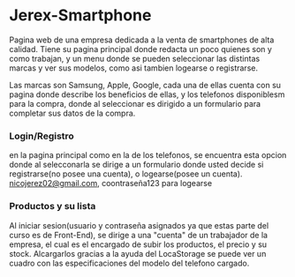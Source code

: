 # Jerex-Smartphone
Pagina web de una empresa dedicada a la venta de smartphones de alta calidad.
Tiene su pagina principal donde redacta un poco quienes son y como trabajan, y un menu donde se pueden seleccionar las distintas marcas y ver sus modelos, como asi tambien logearse o registrarse.

Las marcas son Samsung, Apple, Google, cada una de ellas cuenta con su pagina donde describe los beneficios de ellas, y los telefonos disponiblesm para la compra, donde al seleccionar es dirigido a un formulario para completar sus datos de la compra.

### Login/Registro
en la pagina principal como en la de los telefonos, se encuentra esta opcion donde al selecconarla se dirige a un formulario donde usted decide si registrarse(no posee una cuenta), o logearse(posee un cuenta).
nicojerez02@gmail.com, coontraseña123 para logearse

### Productos y su lista
Al iniciar sesion(usuario y contraseña asignados ya que estas parte del curso es de Front-End), se dirige a una "cuenta" de un trabajador de la empresa, el cual es el encargado de subir los productos, el precio y su stock. Alcargarlos gracias a la ayuda del LocaStorage se puede ver un cuadro con las especificaciones del modelo del telefono cargado.


